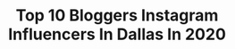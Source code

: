 ---
title: Top 10 Bloggers Instagram Influencers In Dallas In 2020
description: >-
  Find top bloggers Instagram influencers in Dallas in 2020. Most popular hashtags: #dallasblogger #liketkit #dallasinfluencer #blogger.
platform: Instagram
profiles:
  - username: "thestyleride"
    fullname: >-
      Mahi Chaurasia
    location: "United States"
    followers: 115575
    engagement: 83
    commentsToLikes: 0.065784
    id: ck5q9cqi1ag5l0i11frmsb2u9
    verified: false
    hashtags: "#beautyproducts, #blogger, #dallaslifestyleblogger, #dallasbloggers"
  - username: "theglamorousblonde_"
    fullname: >-
      Kelly Ruth Hans
    location: "United States"
    followers: 16683
    engagement: 233
    commentsToLikes: 0.180262
    id: ck5cff2bumtsz0i11o5sw43vd
    verified: false
    hashtags: "#duffyandfriends, #streetstyle, #springoutfits, #dallasblogger"
  - username: "teachingandlaundry"
    fullname: >-
      JAC MIZEUR
    location: "United States"
    followers: 29804
    engagement: 193
    commentsToLikes: 0.220395
    id: ck6tuzi4ejbf40j71ni6yg1af
    verified: false
    hashtags: "#whatimbinging, #travelblogger, #teacherootd, #styleblogger"
  - username: "brooke_kenney"
    fullname: >-
      B R O O K E | K E N N E Y
    location: "United States"
    followers: 18813
    engagement: 297
    commentsToLikes: 0.125503
    id: ck5heegjlshd20i11dh278kjn
    verified: false
    hashtags: "#liketkit, #dallasblogger, #hoxlynleeposton, #ltksalealert"
  - username: "thebravoboy"
    fullname: >-
      Bravo Boy
    location: "United States"
    followers: 26258
    engagement: 346
    commentsToLikes: 0.057681
    id: ck0w3it7stmq20i19jr31ohaa
    verified: false
    hashtags: "#makeup, #makeupartist, #rhobh, #memepage"
  - username: "camila.tonello"
    fullname: >-
      🇧🇷 living in 🇺🇸
    location: "United States"
    followers: 18290
    engagement: 308
    commentsToLikes: 0.048782
    id: ck5q8gthn645u0i11ap8mk0lb
    verified: false
    hashtags: "#pixi, #quinttoupovo, #dfwinfluencers, #collaboration"
  - username: "ericawilkins_"
    fullname: >-
      Erica Wilkins
    location: "United States"
    followers: 31382
    engagement: 190
    commentsToLikes: 0.039544
    id: ck6tp04b9h3030j71zbeb84lp
    verified: true
    hashtags: "#distancedance, #iloveyou, #teammadi, #bachelorseasonfinaletonight"
  - username: "hafymo"
    fullname: >-
      ‘Hafsah
    location: "United States"
    followers: 36103
    engagement: 395
    commentsToLikes: 0.034346
    id: ck5hdo1aqogk50i118qd081be
    verified: false
    hashtags: "#goingnowherebutfuckitimgettingdressed, #aldocrew, #dripeesha, #ad"
  - username: "accordingtotia"
    fullname: >-
      Tia | TheMillennialWivesClub
    location: "United States"
    followers: 23262
    engagement: 199
    commentsToLikes: 0.033708
    id: ck5cgu2rnpjrl0i11yueer1as
    verified: false
    hashtags: "#millennialwife, #vitamins, #couplesandcocktails, #inspiration"
  - username: "kaitlynmben"
    fullname: >-
      Kaitlyn B
    location: "United States"
    followers: 2468
    engagement: 1009
    commentsToLikes: 0.165169
    id: ck0w28m4jn4vi0i19cfpnnpxj
    verified: false
    hashtags: "#portraitcollective, #socality, #dallasphotographer, #texasphotographer"
---